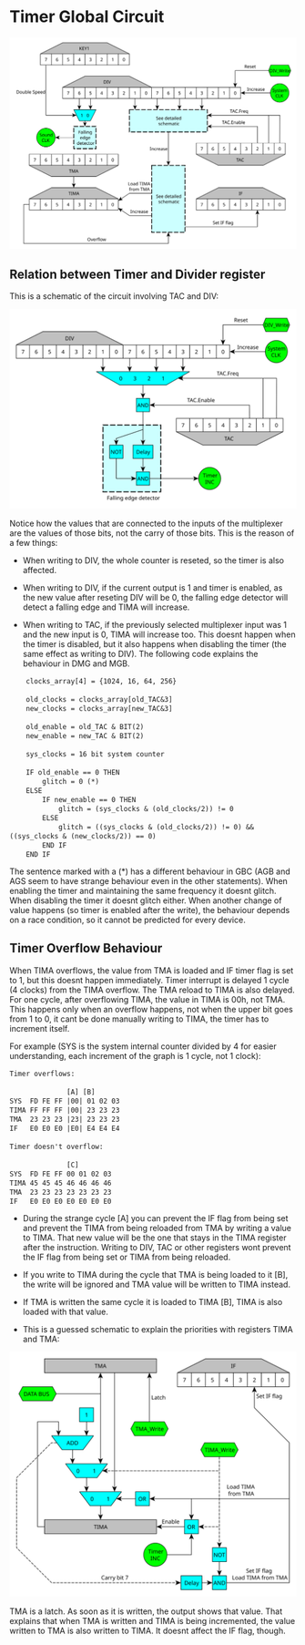 # Timer Global Circuit

![](imgs/timer_simplified.svg "imgs/timer_simplified.svg")

## Relation between Timer and Divider register

This is a schematic of the circuit involving TAC and DIV:

![](imgs/timer_tac_bug_dmg.svg "imgs/timer_tac_bug_dmg.svg")

Notice how the values that are connected to the inputs of the
multiplexer are the values of those bits, not the carry of those bits.
This is the reason of a few things:

- When writing to DIV, the whole counter is reseted, so the timer is
also affected.

- When writing to DIV, if the current output is 1 and timer is
enabled, as the new value after reseting DIV will be 0, the falling
edge detector will detect a falling edge and TIMA will increase.

- When writing to TAC, if the previously selected multiplexer input was
1 and the new input is 0, TIMA will increase too. This doesnt
happen when the timer is disabled, but it also happens when disabling
the timer (the same effect as writing to DIV). The following code explains the behaviour in DMG and MGB.

```
    clocks_array[4] = {1024, 16, 64, 256}

    old_clocks = clocks_array[old_TAC&3]
    new_clocks = clocks_array[new_TAC&3]

    old_enable = old_TAC & BIT(2)
    new_enable = new_TAC & BIT(2)

    sys_clocks = 16 bit system counter

    IF old_enable == 0 THEN
        glitch = 0 (*)
    ELSE
        IF new_enable == 0 THEN
            glitch = (sys_clocks & (old_clocks/2)) != 0
        ELSE
            glitch = ((sys_clocks & (old_clocks/2)) != 0) && ((sys_clocks & (new_clocks/2)) == 0)
        END IF
    END IF
```

The sentence marked with a (\*) has a different behaviour in GBC (AGB
and AGS seem to have strange behaviour even in the other statements).
When enabling the timer and maintaining the same frequency it doesnt
glitch. When disabling the timer it doesnt glitch either. When another
change of value happens (so timer is enabled after the write), the
behaviour depends on a race condition, so it cannot be predicted for
every device.

Timer Overflow Behaviour
------------------------

When TIMA overflows, the value from TMA is loaded and IF timer flag is
set to 1, but this doesnt happen immediately. Timer interrupt is
delayed 1 cycle (4 clocks) from the TIMA overflow. The TMA reload to
TIMA is also delayed. For one cycle, after overflowing TIMA, the value
in TIMA is 00h, not TMA. This happens only when an overflow happens, not
when the upper bit goes from 1 to 0, it cant be done manually writing
to TIMA, the timer has to increment itself.

For example (SYS is the system internal counter divided by 4 for easier
understanding, each increment of the graph is 1 cycle, not 1 clock):

    Timer overflows:

                  [A] [B]
    SYS  FD FE FF |00| 01 02 03
    TIMA FF FF FF |00| 23 23 23
    TMA  23 23 23 |23| 23 23 23
    IF   E0 E0 E0 |E0| E4 E4 E4

    Timer doesn't overflow:

                  [C]
    SYS  FD FE FF 00 01 02 03
    TIMA 45 45 45 46 46 46 46
    TMA  23 23 23 23 23 23 23
    IF   E0 E0 E0 E0 E0 E0 E0

- During the strange cycle \[A\] you can prevent the IF flag from being
set and prevent the TIMA from being reloaded from TMA by writing a value
to TIMA. That new value will be the one that stays in the TIMA register
after the instruction. Writing to DIV, TAC or other registers wont
prevent the IF flag from being set or TIMA from being reloaded.

- If you write to TIMA during the cycle that TMA is being loaded to it
\[B\], the write will be ignored and TMA value will be written to TIMA
instead.

- If TMA is written the same cycle it is loaded to TIMA \[B\], TIMA is
also loaded with that value.

- This is a guessed schematic to explain the priorities with registers
TIMA and TMA:

![](imgs/timer_tima_tma_detailed.svg "imgs/timer_tima_tma_detailed.svg")

TMA is a latch. As soon as it is written, the output shows that value.
That explains that when TMA is written and TIMA is being incremented,
the value written to TMA is also written to TIMA. It doesnt affect the
IF flag, though.
